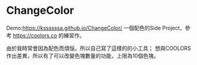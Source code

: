 # ChangeColor
Demo:https://kssssssa.github.io/ChangeColor/ 
一個配色的Side Project，參考 https://coolors.co 的練習作。

由於我時常會因為配色而煩惱，所以自己寫了這樣的的小工具；
想與COOLORS作出差異，所以有了可以改變色塊數量的功能，上限為10個色塊。
